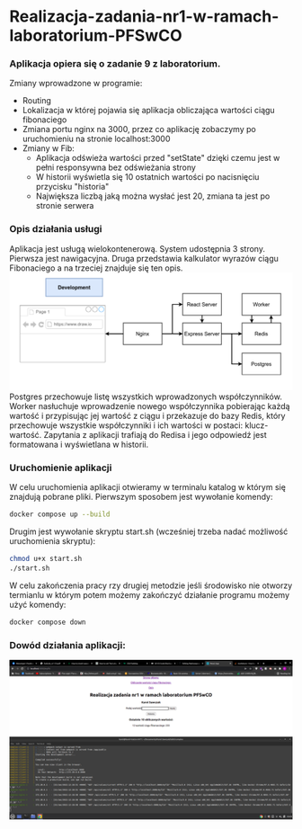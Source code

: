 # Realizacja-zadania-nr1-w-ramach-laboratorium-PFSwCO
### Aplikacja opiera się o zadanie 9 z laboratorium.
Zmiany wprowadzone w programie:
- Routing
- Lokalizacja w której pojawia się aplikacja obliczająca wartości ciągu fibonaciego
- Zmiana portu nginx na 3000, przez co aplikację zobaczymy po uruchomieniu na stronie localhost:3000
- Zmiany w Fib:
    - Aplikacja odświeża wartości przed "setState" dzięki czemu jest w pełni responsywna bez odświeżania strony
    - W historii wyświetla się 10 ostatnich wartości po nacisnięciu przycisku "historia"
    - Największa liczbą jaką można wysłać jest 20, zmiana ta jest po stronie serwera

### Opis działania usługi
Aplikacja jest usługą wielokontenerową. System udostępnia 3 strony. Pierwsza jest nawigacyjna. Druga przedstawia kalkulator wyrazów ciągu Fibonaciego a na trzeciej znajduje się ten opis.
![alt text](https://github.com/Flossyy/Realizacja-zadania-nr1-w-ramach-laboratorium-PFSwCO/blob/62cfa5cecb3c6b77b7852e3c9599b830c192aaab/architecture.png)
Postgres przechowuje listę wszystkich wprowadzonych współczynników. Worker nasłuchuje wprowadzenie nowego współczynnika pobierając każdą wartość i przypisując jej wartość z ciągu i przekazuje do bazy Redis, który przechowuje wszystkie współczynniki i ich wartości w postaci: klucz-wartość. Zapytania z aplikacji trafiają do Redisa i jego odpowiedź jest formatowana i wyświetlana w historii. 

### Uruchomienie aplikacji
W celu uruchomienia aplikacji otwieramy w terminalu katalog w którym się znajdują pobrane pliki.
Pierwszym sposobem jest wywołanie komendy:
```bash
docker compose up --build
```
Drugim jest wywołanie skryptu start.sh (wcześniej trzeba nadać możliwość uruchomienia skryptu):
```bash
chmod u+x start.sh
./start.sh
```
W celu zakończenia pracy rzy drugiej metodzie jeśli środowisko nie otworzy termianlu w którym potem możemy zakończyć działanie programu możemy użyć komendy:
```bash
docker compose down
```
### Dowód działania aplikacji:
![alt text](https://github.com/Flossyy/Realizacja-zadania-nr1-w-ramach-laboratorium-PFSwCO/blob/e54b0a97d1ccc92df978eccda19c25a2eef534f1/img.png)
